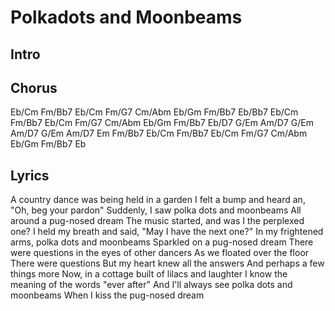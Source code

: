 # Polkadots and Moonbeams

## Intro

## Chorus

Eb/Cm Fm/Bb7 Eb/Cm Fm/G7 Cm/Abm Eb/Gm Fm/Bb7 Eb/Bb7
Eb/Cm Fm/Bb7 Eb/Cm Fm/G7 Cm/Abm Eb/Gm Fm/Bb7 Eb/D7
G/Em Am/D7 G/Em Am/D7 G/Em Am/D7 Em Fm/Bb7
Eb/Cm Fm/Bb7 Eb/Cm Fm/G7 Cm/Abm Eb/Gm Fm/Bb7 Eb

## Lyrics

A country dance was being held in a garden
I felt a bump and heard an, "Oh, beg your pardon"
Suddenly, I saw polka dots and moonbeams
All around a pug-nosed dream
The music started, and was I the perplexed one?
I held my breath and said, "May I have the next one?"
In my frightened arms, polka dots and moonbeams
Sparkled on a pug-nosed dream
There were questions in the eyes of other dancers
As we floated over the floor
There were questions
But my heart knew all the answers
And perhaps a few things more
Now, in a cottage built of lilacs and laughter
I know the meaning of the words "ever after"
And I'll always see polka dots and moonbeams
When I kiss the pug-nosed dream